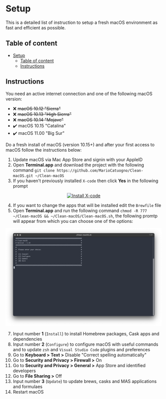 # Setup

This is a detailed list of instruction to setup a fresh macOS environment as fast and efficient as possible.

## Table of content

- [Setup](#setup)
  - [Table of content](#table-of-content)
  - [Instructions](#instructions)

## Instructions

You need an active internet connection and one of the following macOS version:

- ❌ ~~macOS 10.12 "Sierra"~~
- ❌ ~~macOS 10.13 "High Sierra"~~
- ❌ ~~macOS 10.14 "Mojave"~~
- ✔️ macOS 10.15 "Catalina"
- ✔️ macOS 11.00 "Big Sur"

Do a fresh install of macOS (version 10.15+) and after your first access to macOS follow the instructions below:

1. Update macOS via Mac App Store and signin with your AppleID
2. Open __Terminal.app__ and download the project with the following command `git clone https://github.com/MarioCatuogno/Clean-macOS.git ~/Clean-macOS`
3. If you haven't previously installed `X-code` then click __Yes__ in the following prompt

<p align="center">
  <a href="https://github.com/MarioCatuogno/Clean-macOS">
  <img width=600px src="https://raw.githubusercontent.com/MarioCatuogno/Clean-macOS/master/img/scrn_install_xcode.png" alt="Install X-code"><br></a>
</p>

4. If you want to change the apps that will be installed edit the `Brewfile` file
5. Open __Terminal.app__ and run the following command `chmod -R 777 ~/Clean-macOS && ~/Clean-macOS/Clean-macOS.sh`, the following promtp will appear from which you can choose one of the options:

<p align="center">
  <a href="https://github.com/MarioCatuogno/Clean-macOS">
  <img width=600px src="https://raw.githubusercontent.com/MarioCatuogno/Clean-macOS/master/img/scrn_cleanmacos_terminal.png" alt="Clean-macOS terminal"><br></a>
</p>

7. Input number __1__ (`Install`) to install Homebrew packages, Cask apps and dependencies
8. Input number __2__ (`Configure`) to configure macOS with useful commands and to update `zsh` and `Visual Studio Code` plugins and preferences
9. Go to __Keyboard > Text >__ Disable "Correct spelling automatically"
10. Go to __Security and Privacy > Firewall >__ On
11. Go to __Security and Privacy > General >__ App Store and identified developers
12. Go to __File Sharing >__ Off
13. Input number __3__ (`Update`) to update brews, casks and MAS applications and formulaes
14. Restart macOS

